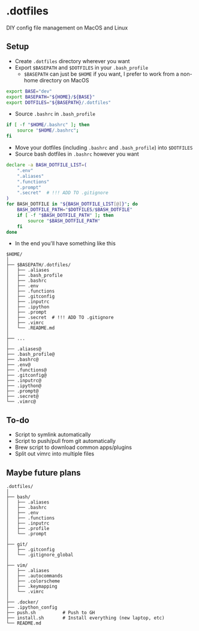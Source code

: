 # .dotfiles

DIY config file management on MacOS and Linux

## Setup

- Create `.dotfiles` directory wherever you want
- Export `$BASEPATH` and `$DOTFILES` in your `.bash_profile`
    - `$BASEPATH` can just be `$HOME` if you want, I prefer to work from a non-home directory on MacOS
```bash
export BASE="dev"
export BASEPATH="${HOME}/${BASE}" 
export DOTFILES="${BASEPATH}/.dotfiles"
```

- Source `.bashrc` in `.bash_profile`
```bash
if [ -f "$HOME/.bashrc" ]; then
    source "$HOME/.bashrc";
fi
```
- Move your dotfiles (including `.bashrc` and `.bash_profile`) into `$DOTFILES`
- Source bash dotfiles in `.bashrc` however you want
```bash
declare -a BASH_DOTFILE_LIST=(
    ".env"
    ".aliases"
    ".functions"
    ".prompt"
    ".secret"  # !!! ADD TO .gitignore
)
for BASH_DOTFILE in "${BASH_DOTFILE_LIST[@]}"; do
    BASH_DOTFILE_PATH="$DOTFILES/$BASH_DOTFILE"
    if [ -f "$BASH_DOTFILE_PATH" ]; then
        source "$BASH_DOTFILE_PATH"
    fi
done
```
- In the end you'll have something like this
```text
$HOME/
│
├── $BASEPATH/.dotfiles/
│   ├── .aliases
│   ├── .bash_profile
│   ├── .bashrc
│   ├── .env
│   ├── .functions
│   ├── .gitconfig
│   ├── .inputrc
│   ├── .ipython
│   ├── .prompt
│   ├── .secret  # !!! ADD TO .gitignore
│   ├── .vimrc
│   └── .README.md
│
├── ...
│
├── .aliases@
├── .bash_profile@
├── .bashrc@
├── .env@
├── .functions@
├── .gitconfig@
├── .inputrc@
├── .ipython@
├── .prompt@
├── .secret@
└── .vimrc@
```


## To-do

- Script to symlink automatically
- Script to push/pull from git automatically
- Brew script to download common apps/plugins
- Split out vimrc into multiple files


## Maybe future plans

```text
.dotfiles/
│
├── bash/
│   ├── .aliases
│   ├── .bashrc
│   ├── .env
│   ├── .functions
│   ├── .inputrc
│   ├── .profile
│   └── .prompt
│
├── git/
│   ├── .gitconfig
│   └── .gitignore_global
│
├── vim/
│   ├── .aliases
│   ├── .autocommands
│   ├── .colorscheme
│   ├── .keymapping
│   └── .vimrc
│
├── .docker/
├── .ipython_config
├── push.sh          # Push to GH
├── install.sh       # Install everything (new laptop, etc)
└── README.md
```
